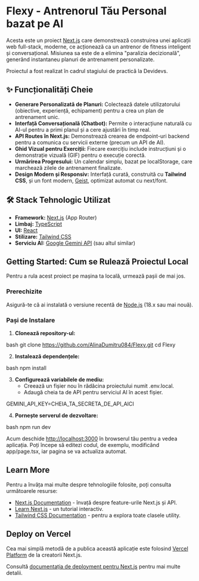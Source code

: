 # Flexy - Antrenorul Tău Personal bazat pe AI

Acesta este un proiect [Next.js](https://nextjs.org) care demonstrează construirea unei aplicații web full-stack, moderne, ce acționează ca un antrenor de fitness inteligent și conversațional. Misiunea sa este de a elimina "paralizia decizională", generând instantaneu planuri de antrenament personalizate.

Proiectul a fost realizat în cadrul stagiului de practică la Devidevs.

## ✨ Funcționalități Cheie

*   **Generare Personalizată de Planuri:** Colectează datele utilizatorului (obiective, experiență, echipament) pentru a crea un plan de antrenament unic.
*   **Interfață Conversațională (Chatbot):** Permite o interacțiune naturală cu AI-ul pentru a primi planul și a cere ajustări în timp real.
*   **API Routes în Next.js:** Demonstrează crearea de endpoint-uri backend pentru a comunica cu servicii externe (precum un API de AI).
*   **Ghid Vizual pentru Exerciții:** Fiecare exercițiu include instrucțiuni și o demonstrație vizuală (GIF) pentru o execuție corectă.
*   **Urmărirea Progresului:** Un calendar simplu, bazat pe localStorage, care marchează zilele de antrenament finalizate.
*   **Design Modern și Responsiv:** Interfață curată, construită cu **Tailwind CSS**, și un font modern, [Geist](https://vercel.com/font), optimizat automat cu next/font.

## 🛠️ Stack Tehnologic Utilizat

*   **Framework:** [Next.js](https://nextjs.org) (App Router)
*   **Limbaj:** [TypeScript](https://www.typescriptlang.org/)
*   **UI:** [React](https://react.dev/)
*   **Stilizare:** [Tailwind CSS](https://tailwindcss.com/)
*   **Serviciu AI:** [Google Gemini API](https://ai.google.dev/) (sau altul similar)

## Getting Started: Cum se Rulează Proiectul Local

Pentru a rula acest proiect pe mașina ta locală, urmează pașii de mai jos.

### Prerechizite
Asigură-te că ai instalată o versiune recentă de [Node.js](https://nodejs.org/en/) (18.x sau mai nouă).

### Pași de Instalare

1.  **Clonează repository-ul:**
    
bash
    git clone https://github.com/AlinaDumitru084/Flexy.git
    cd Flexy


2.  **Instalează dependențele:**
    
bash
    npm install


3.  **Configurează variabilele de mediu:**
    *   Creează un fișier nou în rădăcina proiectului numit .env.local.
    *   Adaugă cheia ta de API pentru serviciul AI în acest fișier.
    
GEMINI_API_KEY=CHEIA_TA_SECRETA_DE_API_AICI


4.  **Pornește serverul de dezvoltare:**
    
bash
    npm run dev


Acum deschide [http://localhost:3000](http://localhost:3000) în browserul tău pentru a vedea aplicația. Poți începe să editezi codul, de exemplu, modificând app/page.tsx, iar pagina se va actualiza automat.

## Learn More

Pentru a învăța mai multe despre tehnologiile folosite, poți consulta următoarele resurse:

- [Next.js Documentation](https://nextjs.org/docs) - învață despre feature-urile Next.js și API.
- [Learn Next.js](https://nextjs.org/learn) - un tutorial interactiv.
- [Tailwind CSS Documentation](https://tailwindcss.com/docs) - pentru a explora toate clasele utility.

## Deploy on Vercel

Cea mai simplă metodă de a publica această aplicație este folosind [Vercel Platform](https://vercel.com/new?utm_medium=default-template&filter=next.js&utm_source=create-next-app&utm_campaign=create-next-app-readme) de la creatorii Next.js.

Consultă [documentația de deployment pentru Next.js](https://nextjs.org/docs/app/building-your-application/deploying) pentru mai multe detalii.


